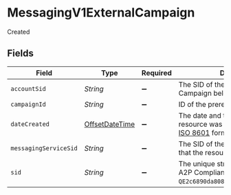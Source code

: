 # MessagingV1ExternalCampaign

Created


## Fields

| Field                                                                                                                          | Type                                                                                                                           | Required                                                                                                                       | Description                                                                                                                    |
| ------------------------------------------------------------------------------------------------------------------------------ | ------------------------------------------------------------------------------------------------------------------------------ | ------------------------------------------------------------------------------------------------------------------------------ | ------------------------------------------------------------------------------------------------------------------------------ |
| `accountSid`                                                                                                                   | *String*                                                                                                                       | :heavy_minus_sign:                                                                                                             | The SID of the [Account](https://www.twilio.com/docs/iam/api/account) that the Campaign belongs to.                            |
| `campaignId`                                                                                                                   | *String*                                                                                                                       | :heavy_minus_sign:                                                                                                             | ID of the preregistered campaign.                                                                                              |
| `dateCreated`                                                                                                                  | [OffsetDateTime](https://docs.oracle.com/javase/8/docs/api/java/time/OffsetDateTime.html)                                      | :heavy_minus_sign:                                                                                                             | The date and time in GMT when the resource was created specified in [ISO 8601](https://en.wikipedia.org/wiki/ISO_8601) format. |
| `messagingServiceSid`                                                                                                          | *String*                                                                                                                       | :heavy_minus_sign:                                                                                                             | The SID of the [Messaging Service](https://www.twilio.com/docs/messaging/services/api) that the resource is associated with.   |
| `sid`                                                                                                                          | *String*                                                                                                                       | :heavy_minus_sign:                                                                                                             | The unique string that identifies a US A2P Compliance resource `QE2c6890da8086d771620e9b13fadeba0b`.                           |